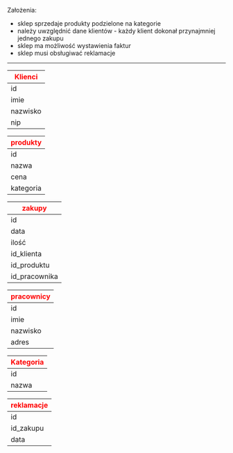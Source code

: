 Założenia:
- sklep sprzedaje produkty podzielone na kategorie
- należy uwzględnić dane klientów - każdy klient dokonał przynajmniej jednego zakupu
- sklep ma możliwość wystawienia faktur
- sklep musi obsługiwać reklamacje
---

| <span style="color:red">Klienci </span> |
| -------- |
| id |
| imie     |
| nazwisko |
| nip      | 

| <span style="color:red">produkty </span> |
| --------- |
| id        |
| nazwa     |
| cena      |
| kategoria |

| <span style="color:red">zakupy </span> | 
| -------------------------------------- |
| id                                     |
| data                                   |
| ilość                                  |
| id_klienta                             |
| id_produktu                            |
| id_pracownika                          |

| <span style="color:red">pracownicy </span>|
| ---------- |
| id         |
| imie       |
| nazwisko   |
| adres           |

| <span style="color:red">Kategoria</span> |
| --------- |
| id        |
| nazwa     | 

| <span style="color:red"> reklamacje </span> |
| ---------- |
| id         |
| id_zakupu  |
| data           |

